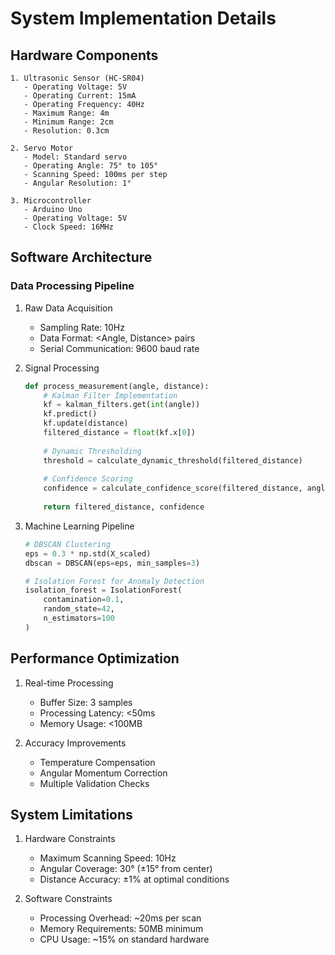 # System Implementation Details

## Hardware Components
```
1. Ultrasonic Sensor (HC-SR04)
   - Operating Voltage: 5V
   - Operating Current: 15mA
   - Operating Frequency: 40Hz
   - Maximum Range: 4m
   - Minimum Range: 2cm
   - Resolution: 0.3cm

2. Servo Motor
   - Model: Standard servo
   - Operating Angle: 75° to 105°
   - Scanning Speed: 100ms per step
   - Angular Resolution: 1°

3. Microcontroller
   - Arduino Uno
   - Operating Voltage: 5V
   - Clock Speed: 16MHz
```

## Software Architecture

### Data Processing Pipeline
1. Raw Data Acquisition
   - Sampling Rate: 10Hz
   - Data Format: <Angle, Distance> pairs
   - Serial Communication: 9600 baud rate

2. Signal Processing
   ```python
   def process_measurement(angle, distance):
       # Kalman Filter Implementation
       kf = kalman_filters.get(int(angle))
       kf.predict()
       kf.update(distance)
       filtered_distance = float(kf.x[0])
       
       # Dynamic Thresholding
       threshold = calculate_dynamic_threshold(filtered_distance)
       
       # Confidence Scoring
       confidence = calculate_confidence_score(filtered_distance, angle)
       
       return filtered_distance, confidence
   ```

3. Machine Learning Pipeline
   ```python
   # DBSCAN Clustering
   eps = 0.3 * np.std(X_scaled)
   dbscan = DBSCAN(eps=eps, min_samples=3)
   
   # Isolation Forest for Anomaly Detection
   isolation_forest = IsolationForest(
       contamination=0.1,
       random_state=42,
       n_estimators=100
   )
   ```

## Performance Optimization

1. Real-time Processing
   - Buffer Size: 3 samples
   - Processing Latency: <50ms
   - Memory Usage: <100MB

2. Accuracy Improvements
   - Temperature Compensation
   - Angular Momentum Correction
   - Multiple Validation Checks

## System Limitations

1. Hardware Constraints
   - Maximum Scanning Speed: 10Hz
   - Angular Coverage: 30° (±15° from center)
   - Distance Accuracy: ±1% at optimal conditions

2. Software Constraints
   - Processing Overhead: ~20ms per scan
   - Memory Requirements: 50MB minimum
   - CPU Usage: ~15% on standard hardware